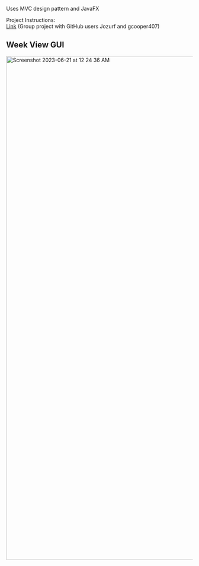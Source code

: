 Uses MVC design pattern and JavaFX

Project Instructions:\
[Link](https://markefontenot.notion.site/PA05-Java-Journal-8057462e72994ec0a4c0a8a07cd3a463) (Group project with GitHub users Jozurf and gcooper407)

## Week View GUI

<img width="1360" alt="Screenshot 2023-06-21 at 12 24 36 AM" src="https://github.com/CS-3500-OOD/pa05-alltestspassed/assets/64900740/4e123109-c541-4057-b2a2-9e4c56600494">
